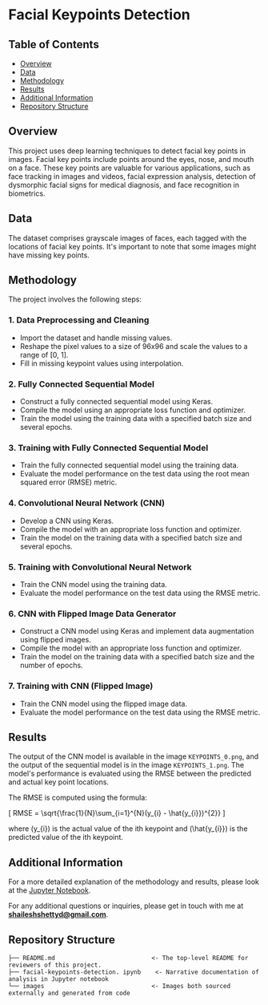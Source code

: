 # Facial Keypoints Detection

## Table of Contents

- [Overview](#overview)
- [Data](#data)
- [Methodology](#methodology)
- [Results](#results)
- [Additional Information](#additional-information)
- [Repository Structure](#repository-structure)

## Overview <a name="overview"></a>

This project uses deep learning techniques to detect facial key points in images. Facial key points include points around the eyes, nose, and mouth on a face. These key points are valuable for various applications, such as face tracking in images and videos, facial expression analysis, detection of dysmorphic facial signs for medical diagnosis, and face recognition in biometrics.

## Data <a name="data"></a>

The dataset comprises grayscale images of faces, each tagged with the locations of facial key points. It's important to note that some images might have missing key points.

## Methodology <a name="methodology"></a>

The project involves the following steps:

### 1. Data Preprocessing and Cleaning
- Import the dataset and handle missing values.
- Reshape the pixel values to a size of 96x96 and scale the values to a range of [0, 1].
- Fill in missing keypoint values using interpolation.

### 2. Fully Connected Sequential Model
- Construct a fully connected sequential model using Keras.
- Compile the model using an appropriate loss function and optimizer.
- Train the model using the training data with a specified batch size and several epochs.

### 3. Training with Fully Connected Sequential Model
- Train the fully connected sequential model using the training data.
- Evaluate the model performance on the test data using the root mean squared error (RMSE) metric.

### 4. Convolutional Neural Network (CNN)
- Develop a CNN using Keras.
- Compile the model with an appropriate loss function and optimizer.
- Train the model on the training data with a specified batch size and several epochs.

### 5. Training with Convolutional Neural Network
- Train the CNN model using the training data.
- Evaluate the model performance on the test data using the RMSE metric.

### 6. CNN with Flipped Image Data Generator
- Construct a CNN model using Keras and implement data augmentation using flipped images.
- Compile the model with an appropriate loss function and optimizer.
- Train the model on the training data with a specified batch size and the number of epochs.

### 7. Training with CNN (Flipped Image)
- Train the CNN model using the flipped image data.
- Evaluate the model performance on the test data using the RMSE metric.

## Results <a name="results"></a>

The output of the CNN model is available in the image `KEYPOINTS_0.png`, and the output of the sequential model is in the image `KEYPOINTS_1.png`. The model's performance is evaluated using the RMSE between the predicted and actual key point locations.

The RMSE is computed using the formula:

\[
RMSE = \sqrt{\frac{1}{N}\sum_{i=1}^{N}(y_{i} - \hat{y_{i}})^{2}}
\]

where \(y_{i}\) is the actual value of the ith keypoint and \(\hat{y_{i}}\) is the predicted value of the ith keypoint.

## Additional Information <a name="additional-information"></a>

For a more detailed explanation of the methodology and results, please look at the [Jupyter Notebook](./facial-keypoints-detection.ipynb).

For any additional questions or inquiries, please get in touch with me at **shaileshshettyd@gmail.com**.

## Repository Structure <a name="repository-structure"></a>

```plaintext
├── README.md                           <- The top-level README for reviewers of this project.
├── facial-keypoints-detection. ipynb    <- Narrative documentation of analysis in Jupyter notebook
└── images                              <- Images both sourced externally and generated from code
```
